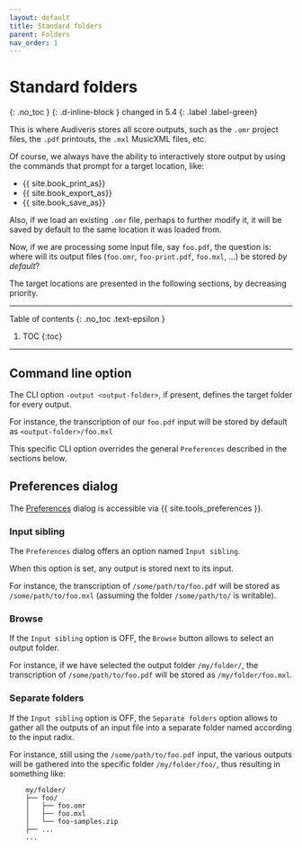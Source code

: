 ```yaml
---
layout: default
title: Standard folders
parent: Folders
nav_order: 1
---
```


# Standard folders
{: .no_toc }
{: .d-inline-block }
changed in 5.4
{: .label .label-green}

This is where Audiveris stores all score outputs, such as the `.omr` project
files, the `.pdf` printouts, the `.mxl` MusicXML files, etc.

Of course, we always have the ability to interactively store output
by using the commands that prompt for a target location, like:
- {{ site.book_print_as}}
- {{ site.book_export_as}}
- {{ site.book_save_as}}

Also, if we load an existing `.omr` file, perhaps to further modify it,
it will be saved by default to the same location it was loaded from.

Now, if we are processing some input file, say `foo.pdf`, the question is:
where will its output files (`foo.omr`, `foo-print.pdf`, `foo.mxl`, ...) be stored *by default*?

The target locations are presented in the following sections, by decreasing priority.

---
Table of contents
{: .no_toc .text-epsilon }
1. TOC
{:toc}
---

## Command line option

The CLI option `-output <output-folder>`, if present, defines the target folder for every output.

For instance, the transcription of our `foo.pdf` input will be stored by default as `<output-folder>/foo.mxl`

This specific CLI option overrides the general `Preferences` described in the sections below.

## Preferences dialog

The [Preferences](../../guides/main/preferences.md) dialog is accessible via {{ site.tools_preferences }}.

### Input sibling

The  `Preferences` dialog offers an option named `Input sibling`.

When this option is set, any output is stored next to its input.

For instance, the transcription of `/some/path/to/foo.pdf` will be stored as `/some/path/to/foo.mxl`
(assuming the folder `/some/path/to/` is writable).

### Browse

If the `Input sibling` option is OFF, the `Browse` button allows to select an output folder.

For instance, if we have selected the output folder `/my/folder/`, 
the transcription of `/some/path/to/foo.pdf` will be stored as `/my/folder/foo.mxl`.

### Separate folders

If the `Input sibling` option is OFF, the `Separate folders` option allows to gather all the 
outputs of an input file into a separate folder named according to the input radix.

For instance, still using the `/some/path/to/foo.pdf` input, the various outputs will be gathered
into the specific folder `/my/folder/foo/`, thus resulting in something like:

```
    my/folder/
    ├── foo/
    │   ├── foo.omr
    │   ├── foo.mxl
    │   └── foo-samples.zip
    ├── ...
    ...
```
